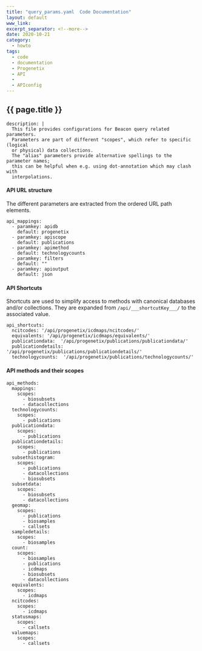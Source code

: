 ```yaml
---
title: "query_params.yaml  Code Documentation"
layout: default
www_link: 
excerpt_separator: <!--more-->
date: 2020-10-21
category:
  - howto
tags:
  - code
  - documentation
  - Progenetix
  - API
  - 
  - APIconfig
---
```


## {{ page.title }}

<!--more-->



```
description: |
  This file provides configurations for Beacon query related parameters.
  Parameters are part of different "scopes", which refer to specific (logical
  or physical) data collections.
  The "alias" parameters provide alternative spellings to the parameter names;
  this can be helpful when e.g. using dot-annotation which may clash with
  interpolations.
```
#### API URL structure
The different parameters are extracted from the ordered URL path elements.
```
api_mappings:
  - paramkey: apidb
    default: progenetix
  - paramkey: apiscope
    default: publications
  - paramkey: apimethod
    default: technologycounts
  - paramkey: filters
    default: ""
  - paramkey: apioutput
    default: json
```
#### API Shortcuts

Shortcuts are used to simplify access to methods with canonical databases
and/or collections. They are expanded from `/api/___shortcutKey___/` to the 
associated value.
```
api_shortcuts:
  ncitcodes: '/api/progenetix/icdmaps/ncitcodes/'
  equivalents: '/api/progenetix/icdmaps/equivalents/'
  publicationdata:  '/api/progenetix/publications/publicationdata/'
  publicationdetails:  '/api/progenetix/publications/publicationdetails/'
  technologycounts:  '/api/progenetix/publications/technologycounts/'
```
#### API methods and their scopes
```
api_methods:
  mappings:
    scopes:
      - biosubsets
      - datacollections
  technologycounts:
    scopes:
      - publications
  publicationdata:
    scopes:
      - publications
  publicationdetails:
    scopes:
      - publications
  subsethistogram:
    scopes:
      - publications
      - datacollections
      - biosubsets
  subsetdata:
    scopes:
      - biosubsets
      - datacollections
  geomap:
    scopes:
      - publications
      - biosamples
      - callsets
  sampledetails:
    scopes:
      - biosamples
  count:
    scopes:
      - biosamples
      - publications
      - icdmaps
      - biosubsets
      - datacollections
  equivalents:
    scopes:
      - icdmaps
  ncitcodes:
    scopes:
      - icdmaps
  statusmaps:
    scopes:
      - callsets
  valuemaps:
    scopes:
      - callsets
```
